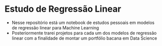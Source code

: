 # Estudo de Regressão Linear
- Nesse repositório está um notebook de estudos pessoais em modelos de regressão linear para Machine Learning
- Posteriormente trarei projetos para cada um dos modelos de regressão linear com a finalidade de montar um portfólio bacana em Data Science
